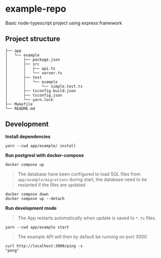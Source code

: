 # example-repo

Basic node-typescript project using express framework

## Project structure

```
├── app
│   └── example
│       ├── package.json
│       ├── src
│       │   ├── api.ts
│       │   └── server.ts
│       ├── test
│       │   └── example
│       │       └── simple.test.ts
│       ├── tsconfig.build.json
│       ├── tsconfig.json
│       └── yarn.lock
├── Makefile
└── README.md
```

## Development

**Install dependencies**

```shell
yarn --cwd app/example/ install
```

**Run postgresl with docker-compose**

```shell
docker compose up
```

> The database have been configured to load SQL files from
> `app/example/migrations` during start, the database need to be
> restarted if the files are updated

```shell
docker compose down
docker compose up --detach
```

**Run development mode**

> The App restarts automatically when update is saved to `*.ts` files.

```shell
yarn --cwd app/example start
```

> The example API will then by default be running on port 3000

```
curl http://localhost:3000/ping -s
"pong"
```
